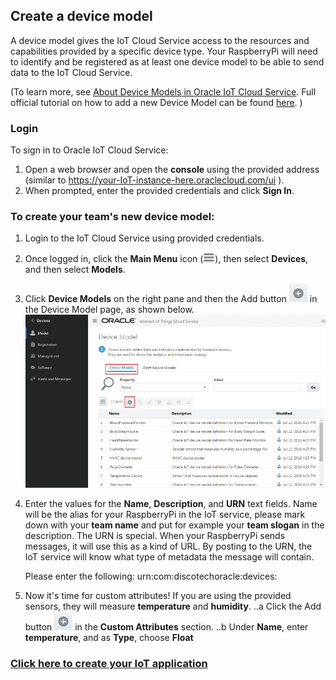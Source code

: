 ## Create a device model ##

A device model gives the IoT Cloud Service access to the resources and capabilities provided by a specific device type. Your RaspberryPi will need to identify and be registered as at least one device model to be able to send data to the IoT Cloud Service.

(To learn more, see [About Device Models in Oracle IoT Cloud Service](https://docs.oracle.com/en/cloud/paas/iot-cloud/iotgs/device-models-oracle-iot-cloud-service.html "About Device Models in Oracle IoT Cloud Service").
Full official tutorial on how to add a new Device Model can be found [here](https://docs.oracle.com/en/cloud/paas/iot-cloud/iotgs/creating-new-device-model.html "Creating new Device Model"). )

### Login ###

To sign in to Oracle IoT Cloud Service:
1. Open a web browser and open the **console** using the provided address (similar to https://your-IoT-instance-here.oraclecloud.com/ui ).
2. When prompted, enter the provided credentials and click **Sign In**.


### To create your team's new device model:

1. Login to the IoT Cloud Service using provided credentials.
2. Once logged in, click the **Main Menu** icon (![Menu](images/iot-menu-icon.png)), then select **Devices**, and then select **Models**.
3. Click **Device Models** on the right pane and then the Add button ![Add](images/add-button.jpg) in the Device Model page, as shown below.
   ![Add](images/device-model-add.jpg)
   
4. Enter the values for the **Name**, **Description**, and **URN** text fields. 
   Name will be the alias for your RaspberryPi in the IoT service, please mark down with your **team name** and put for example your **team slogan** in the description.
   The URN is special. When your RaspberryPi sends messages, it will use this as a kind of URL. By posting to the URN, the IoT service will know what type of metadata the message will contain. 
   
   Please enter the following: urn:com:discotechoracle:devices:**<TeamName>**
5. Now it's time for custom attributes! If you are using the provided sensors, they will measure **temperature** and **humidity**. 
..a Click the Add button ![Add](images/add-button.jpg) in the **Custom Attributes** section.
..b Under **Name**, enter **temperature**, and as **Type**, choose **Float**
### [Click here to create your IoT application](createapplication.md) ###
